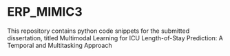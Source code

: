 # ERP_MIMIC3
This repository contains python code snippets for the submitted dissertation, titled Multimodal Learning for ICU Length-of-Stay Prediction: A Temporal and Multitasking Approach
